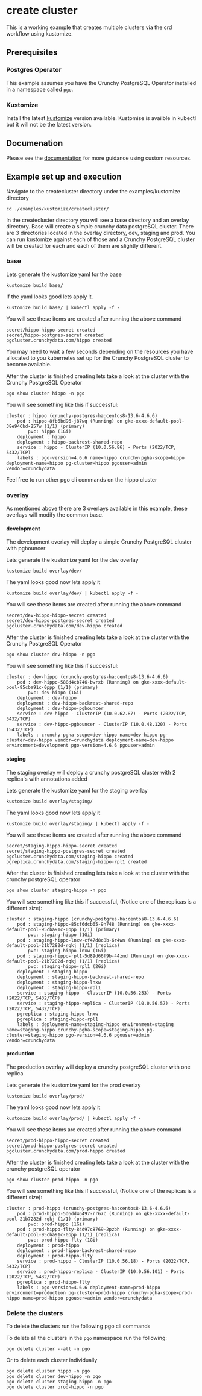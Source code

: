# create cluster
This is a working example that creates multiple clusters via the crd workflow using
kustomize.

## Prerequisites

### Postgres Operator
This example assumes you have the Crunchy PostgreSQL Operator installed
in a namespace called `pgo`.

### Kustomize
Install the latest [kustomize](https://kubectl.docs.kubernetes.io/installation/kustomize/) version available.  Kustomise is availble in kubectl but it will not be the latest version.

## Documenation
Please see the [documentation](https://access.crunchydata.com/documentation/postgres-operator/latest/custom-resources/) for more guidance using custom resources.

## Example set up and execution
Navigate to the createcluster directory under the examples/kustomize directory
```
cd ./examples/kustomize/createcluster/
```
In the createcluster directory you will see a base directory and an overlay directory. Base will create a simple crunchy data postgreSQL cluster.  There are 3 directories located in the overlay directory, dev, staging and prod.  You can run kustomize against each of those and a Crunchy PostgreSQL cluster will be created for each and each of them are slightly different.

### base
Lets generate the kustomize yaml for the base
```
kustomize build base/
```
If the yaml looks good lets apply it.
```
kustomize build base/ | kubectl apply -f -
```
You will see these items are created after running the above command
```
secret/hippo-hippo-secret created
secret/hippo-postgres-secret created
pgcluster.crunchydata.com/hippo created
```
You may need to wait a few seconds depending on the resources you have allocated to you kubernetes set up for the Crunchy PostgreSQL cluster to become available.

After the cluster is finished creating lets take a look at the cluster with the Crunchy PostgreSQL Operator
```
pgo show cluster hippo -n pgo
```
You will see something like this if successful:
```
cluster : hippo (crunchy-postgres-ha:centos8-13.6-4.6.6)
	pod : hippo-8fb6bd96-j87wq (Running) on gke-xxxx-default-pool-38e946bd-257w (1/1) (primary)
		pvc: hippo (1Gi)
	deployment : hippo
	deployment : hippo-backrest-shared-repo
	service : hippo - ClusterIP (10.0.56.86) - Ports (2022/TCP, 5432/TCP)
	labels : pgo-version=4.6.6 name=hippo crunchy-pgha-scope=hippo deployment-name=hippo pg-cluster=hippo pgouser=admin vendor=crunchydata
```
Feel free to run other pgo cli commands on the hippo cluster

### overlay
As mentioned above there are 3 overlays available in this example, these overlays will modify the common base.
#### development
The development overlay will deploy a simple Crunchy PostgreSQL cluster with pgbouncer

Lets generate the kustomize yaml for the dev overlay
```
kustomize build overlay/dev/
```
The yaml looks good now lets apply it
```
kustomize build overlay/dev/ | kubectl apply -f -
```
You will see these items are created after running the above command
```
secret/dev-hippo-hippo-secret created
secret/dev-hippo-postgres-secret created
pgcluster.crunchydata.com/dev-hippo created
```
After the cluster is finished creating lets take a look at the cluster with the Crunchy PostgreSQL Operator
```
pgo show cluster dev-hippo -n pgo
```
You will see something like this if successful:
```
cluster : dev-hippo (crunchy-postgres-ha:centos8-13.6-4.6.6)
	pod : dev-hippo-588d4cb746-bwrxb (Running) on gke-xxxx-default-pool-95cba91c-0ppp (1/1) (primary)
		pvc: dev-hippo (1Gi)
	deployment : dev-hippo
	deployment : dev-hippo-backrest-shared-repo
	deployment : dev-hippo-pgbouncer
	service : dev-hippo - ClusterIP (10.0.62.87) - Ports (2022/TCP, 5432/TCP)
	service : dev-hippo-pgbouncer - ClusterIP (10.0.48.120) - Ports (5432/TCP)
	labels : crunchy-pgha-scope=dev-hippo name=dev-hippo pg-cluster=dev-hippo vendor=crunchydata deployment-name=dev-hippo environment=development pgo-version=4.6.6 pgouser=admin
```
#### staging
The staging overlay will deploy a crunchy postgreSQL cluster with 2 replica's with annotations added

Lets generate the kustomize yaml for the staging overlay
```
kustomize build overlay/staging/
```
The yaml looks good now lets apply it
```
kustomize build overlay/staging/ | kubectl apply -f -
```
You will see these items are created after running the above command
```
secret/staging-hippo-hippo-secret created
secret/staging-hippo-postgres-secret created
pgcluster.crunchydata.com/staging-hippo created
pgreplica.crunchydata.com/staging-hippo-rpl1 created
```
After the cluster is finished creating lets take a look at the cluster with the crunchy postgreSQL operator
```
pgo show cluster staging-hippo -n pgo
```
You will see something like this if successful, (Notice one of the replicas is a different size):
```
cluster : staging-hippo (crunchy-postgres-ha:centos8-13.6-4.6.6)
	pod : staging-hippo-85cf6dcb65-9h748 (Running) on gke-xxxx-default-pool-95cba91c-0ppp (1/1) (primary)
		pvc: staging-hippo (1Gi)
	pod : staging-hippo-lnxw-cf47d8c8b-6r4wn (Running) on gke-xxxx-default-pool-21b7282d-rqkj (1/1) (replica)
		pvc: staging-hippo-lnxw (1Gi)
	pod : staging-hippo-rpl1-5d89d66f9b-44znd (Running) on gke-xxxx-default-pool-21b7282d-rqkj (1/1) (replica)
		pvc: staging-hippo-rpl1 (2Gi)
	deployment : staging-hippo
	deployment : staging-hippo-backrest-shared-repo
	deployment : staging-hippo-lnxw
	deployment : staging-hippo-rpl1
	service : staging-hippo - ClusterIP (10.0.56.253) - Ports (2022/TCP, 5432/TCP)
	service : staging-hippo-replica - ClusterIP (10.0.56.57) - Ports (2022/TCP, 5432/TCP)
	pgreplica : staging-hippo-lnxw
	pgreplica : staging-hippo-rpl1
	labels : deployment-name=staging-hippo environment=staging name=staging-hippo crunchy-pgha-scope=staging-hippo pg-cluster=staging-hippo pgo-version=4.6.6 pgouser=admin vendor=crunchydata
```

#### production
The production overlay will deploy a crunchy postgreSQL cluster with one replica

Lets generate the kustomize yaml for the prod overlay
```
kustomize build overlay/prod/
```
The yaml looks good now lets apply it
```
kustomize build overlay/prod/ | kubectl apply -f -
```
You will see these items are created after running the above command
```
secret/prod-hippo-hippo-secret created
secret/prod-hippo-postgres-secret created
pgcluster.crunchydata.com/prod-hippo created
```
After the cluster is finished creating lets take a look at the cluster with the crunchy postgreSQL operator
```
pgo show cluster prod-hippo -n pgo
```
You will see something like this if successful, (Notice one of the replicas is a different size):
```
cluster : prod-hippo (crunchy-postgres-ha:centos8-13.6-4.6.6)
	pod : prod-hippo-5d6dd46497-rr67c (Running) on gke-xxxx-default-pool-21b7282d-rqkj (1/1) (primary)
		pvc: prod-hippo (1Gi)
	pod : prod-hippo-flty-84d97c8769-2pzbh (Running) on gke-xxxx-default-pool-95cba91c-0ppp (1/1) (replica)
		pvc: prod-hippo-flty (1Gi)
	deployment : prod-hippo
	deployment : prod-hippo-backrest-shared-repo
	deployment : prod-hippo-flty
	service : prod-hippo - ClusterIP (10.0.56.18) - Ports (2022/TCP, 5432/TCP)
	service : prod-hippo-replica - ClusterIP (10.0.56.101) - Ports (2022/TCP, 5432/TCP)
	pgreplica : prod-hippo-flty
	labels : pgo-version=4.6.6 deployment-name=prod-hippo environment=production pg-cluster=prod-hippo crunchy-pgha-scope=prod-hippo name=prod-hippo pgouser=admin vendor=crunchydata
```
### Delete the clusters
To delete the clusters run the following pgo cli commands

To delete all the clusters in the `pgo` namespace run the following:
```
pgo delete cluster --all -n pgo
```
Or to delete each cluster individually
```
pgo delete cluster hippo -n pgo
pgo delete cluster dev-hippo -n pgo
pgo delete cluster staging-hippo -n pgo
pgo delete cluster prod-hippo -n pgo
```
